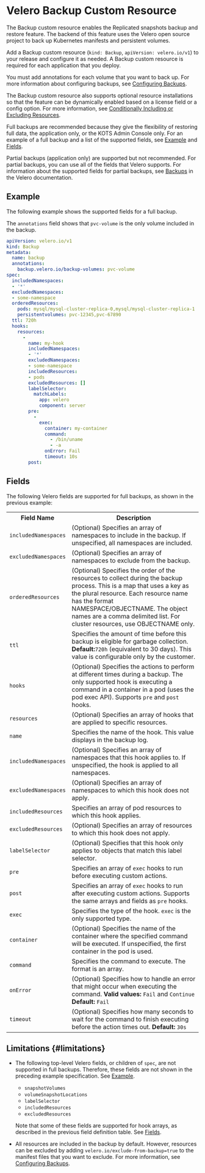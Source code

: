 # Velero Backup Custom Resource

The Backup custom resource enables the Replicated snapshots backup and restore feature. The backend of this feature uses the Velero open source project to back up Kubernetes manifests and persistent volumes.

Add a Backup custom resource (`kind: Backup`, `apiVersion: velero.io/v1`) to your release and configure it as needed. A Backup custom resource is required for each application that you deploy. 

You must add annotations for each volume that you want to back up. For more information about configuring backups, see [Configuring Backups](/vendor/snapshots-configuring-backups).

The Backup custom resource also supports optional resource installations so that the feature can be dynamically enabled based on a license field or a config option. For more information, see [Conditionally Including or Excluding Resources](/vendor/packaging-include-resources).

Full backups are recommended because they give the flexibility of restoring full data, the application only, or the KOTS Admin Console only. For an example of a full backup and a list of the supported fields, see [Example](#example) and [Fields](#fields).

Partial backups (application only) are supported but not recommended. For partial backups, you can use all of the fields that Velero supports. For information about the supported fields for partial backups, see [Backups](https://velero.io/docs/v1.10/api-types/backup/) in the Velero documentation.

## Example

The following example shows the supported fields for a full backup.

The `annotations` field shows that `pvc-volume` is the only volume included in the backup.

```yaml
apiVersion: velero.io/v1
kind: Backup
metadata:
  name: backup
  annotations:
    backup.velero.io/backup-volumes: pvc-volume
spec: 
  includedNamespaces:
  - '*'
  excludedNamespaces:
  - some-namespace
  orderedResources:
    pods: mysql/mysql-cluster-replica-0,mysql/mysql-cluster-replica-1
    persistentvolumes: pvc-12345,pvc-67890
  ttl: 720h
  hooks:
    resources:
      -
        name: my-hook
        includedNamespaces:
        - '*'
        excludedNamespaces:
        - some-namespace
        includedResources:
        - pods
        excludedResources: []
        labelSelector:
          matchLabels:
            app: velero
            component: server
        pre:
          -
            exec:
              container: my-container
              command:
                - /bin/uname
                - -a
              onError: Fail
              timeout: 10s
        post:
```

## Fields

The following Velero fields are supported for full backups, as shown in the previous example: 

<table>
  <tr>
    <th width="30%">Field Name</th>
    <th width="70%">Description</th>
  </tr>
  <tr>
    <td><code>includedNamespaces</code></td>
    <td>(Optional) Specifies an array of namespaces to include in the backup. If unspecified, all namespaces are included.</td>
  </tr>
  <tr>
    <td><code>excludedNamespaces</code></td>
    <td>(Optional) Specifies an array of namespaces to exclude from the backup.</td>
  </tr>
  <tr>
    <td><code>orderedResources</code></td>
    <td>(Optional) Specifies the order of the resources to collect during the backup process. This is a map that uses a key as the plural resource. Each resource name has the format NAMESPACE/OBJECTNAME. The object names are a comma delimited list. For cluster resources, use OBJECTNAME only.</td>
  </tr>
  <tr>
    <td><code>ttl</code></td>
    <td> Specifies the amount of time before this backup is eligible for garbage collection. <b>Default:</b><code>720h</code> (equivalent to 30 days). This value is configurable only by the customer.</td>
  </tr>
  <tr>
    <td><code>hooks</code></td>
    <td>(Optional) Specifies the actions to perform at different times during a backup. The only supported hook is executing a command in a container in a pod (uses the pod exec API). Supports <code>pre</code> and <code>post</code> hooks.</td>
  </tr>
  <tr>
    <td><code>resources</code></td>
    <td>(Optional) Specifies an array of hooks that are applied to specific resources.</td>
  </tr>
  <tr>
    <td><code>name</code></td>
    <td>Specifies the name of the hook. This value displays in the backup log.</td>
  </tr>
  <tr>
    <td><code>includedNamespaces</code></td>
    <td>(Optional) Specifies an array of namespaces that this hook applies to. If unspecified, the hook is applied to all namespaces.</td>
  </tr>
  <tr>
    <td><code>excludedNamespaces</code></td>
    <td>(Optional) Specifies an array of namespaces to which this hook does not apply.</td>
  </tr>
  <tr>
    <td><code>includedResources</code></td>
    <td>Specifies an array of pod resources to which this hook applies.</td>
  </tr>
  <tr>
    <td><code>excludedResources</code></td>
    <td>(Optional) Specifies an array of resources to which this hook does not apply.</td>
  </tr>
  <tr>
    <td><code>labelSelector</code></td>
    <td>(Optional) Specifies that this hook only applies to objects that match this label selector.</td>
  </tr>
  <tr>
    <td><code>pre</code></td>
    <td>Specifies an array of <code>exec</code> hooks to run before executing custom actions.</td>
  </tr>
  <tr>
    <td><code>post</code></td>
    <td>Specifies an array of <code>exec</code> hooks to run after executing custom actions. Supports the same arrays and fields as <code>pre</code> hooks.</td>
  </tr>
  <tr>
    <td><code>exec</code></td>
    <td>Specifies the type of the hook. <code>exec</code> is the only supported type.</td>
  </tr>
  <tr>
    <td><code>container</code></td>
    <td>(Optional) Specifies the name of the container where the specified command will be executed. If unspecified, the first container in the pod is used.</td>
  </tr>
  <tr>
    <td><code>command</code></td>
    <td>Specifies the command to execute. The format is an array.</td>
  </tr>
  <tr>
    <td><code>onError</code></td>
    <td>(Optional) Specifies how to handle an error that might occur when executing the command. <b>Valid values:</b> <code>Fail</code> and <code>Continue</code> <b>Default:</b> <code>Fail</code></td>
  </tr>
  <tr>
    <td><code>timeout</code></td>
    <td>(Optional) Specifies how many seconds to wait for the command to finish executing before the action times out. <b>Default:</b> <code>30s</code></td>
  </tr>
</table>

## Limitations {#limitations}

- The following top-level Velero fields, or children of `spec`, are not supported in full backups. Therefore, these fields are not shown in the preceding example specification. See [Example](#example).

  - `snapshotVolumes`
  - `volumeSnapshotLocations`
  - `labelSelector`
  - `includedResources`
  - `excludedResources`

  Note that some of these fields are supported for hook arrays, as described in the previous field definition table. See [Fields](#fields).

-   All resources are included in the backup by default. However, resources can be excluded by adding `velero.io/exclude-from-backup=true` to the manifest files that you want to exclude. For more information, see [Configuring Backups](/vendor/snapshots-configuring-backups).

